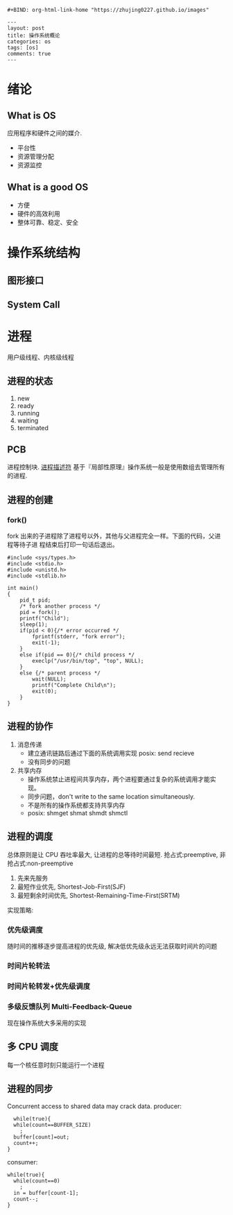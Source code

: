 ```{=org}
#+BIND: org-html-link-home "https://zhujing0227.github.io/images"
```
```{=md}
---
layout: post
title: 操作系统概论
categories: os
tags: [os]
comments: true
---
```
# 绪论

## What is OS

应用程序和硬件之间的媒介.

-   平台性
-   资源管理分配
-   资源监控

## What is a good OS

-   方便
-   硬件的高效利用
-   整体可靠、稳定、安全

# 操作系统结构

## 图形接口

## System Call

# 进程

用户级线程、内核级线程

## 进程的状态

1.  new
2.  ready
3.  running
4.  waiting
5.  terminated

## PCB

进程控制块.
[进程描述符](https://blog.csdn.net/gatieme/article/details/51383272)
基于『局部性原理』操作系统一般是使用数组去管理所有的进程.

## 进程的创建

### fork()

fork
出来的子进程除了进程号以外，其他与父进程完全一样。下面的代码，父进程等待子进
程结束后打印一句话后退出。

``` {.c}
#include <sys/types.h>
#include <stdio.h>
#include <unistd.h>
#include <stdlib.h>

int main()
{
    pid_t pid;
    /* fork another process */
    pid = fork();
    printf("Child");
    sleep(1);
    if(pid < 0){/* error occurred */
        fprintf(stderr, "fork error");
        exit(-1);
    }
    else if(pid == 0){/* child process */
        execlp("/usr/bin/top", "top", NULL);
    }
    else {/* parent process */
        wait(NULL);
        printf("Complete Child\n");
        exit(0);
    }
}  
```

## 进程的协作

1.  消息传递
    -   建立通讯链路后通过下面的系统调用实现 posix: send recieve
    -   没有同步的问题
2.  共享内存
    -   操作系统禁止进程间共享内存，两个进程要通过复杂的系统调用才能实现。
    -   同步问题，don\'t write to the same location simultaneously.
    -   不是所有的操作系统都支持共享内存
    -   posix: shmget shmat shmdt shmctl

## 进程的调度

总体原则是让 CPU 吞吐率最大, 让进程的总等待时间最短. 抢占式:preemptive,
非抢占式:non-preemptive

1.  先来先服务
2.  最短作业优先, Shortest-Job-First(SJF)
3.  最短剩余时间优先, Shortest-Remaining-Time-First(SRTM)

实现策略:

### 优先级调度

随时间的推移逐步提高进程的优先级, 解决低优先级永远无法获取时间片的问题

### 时间片轮转法

### 时间片轮转发+优先级调度

### 多级反馈队列 Multi-Feedback-Queue

现在操作系统大多采用的实现

## 多 CPU 调度

每一个核任意时刻只能运行一个进程

## 进程的同步

Concurrent access to shared data may crack data. producer:

``` {.c}
  while(true){
  while(count==BUFFER_SIZE)
    ;
  buffer[count]=out;
  count++;
}
```

consumer:

``` {.c}
while(true){
  while(count==0)
    ;
  in = buffer[count-1];
  count--;
}
```

# 
